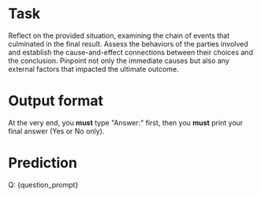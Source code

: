 # Task
Reflect on the provided situation, examining the chain of events that culminated in the final result. Assess the behaviors of the parties involved and establish the cause-and-effect connections between their choices and the conclusion. Pinpoint not only the immediate causes but also any external factors that impacted the ultimate outcome.

# Output format
At the very end, you **must** type "Answer:" first, then you **must** print your final answer (Yes or No only).

# Prediction
Q: {question_prompt}